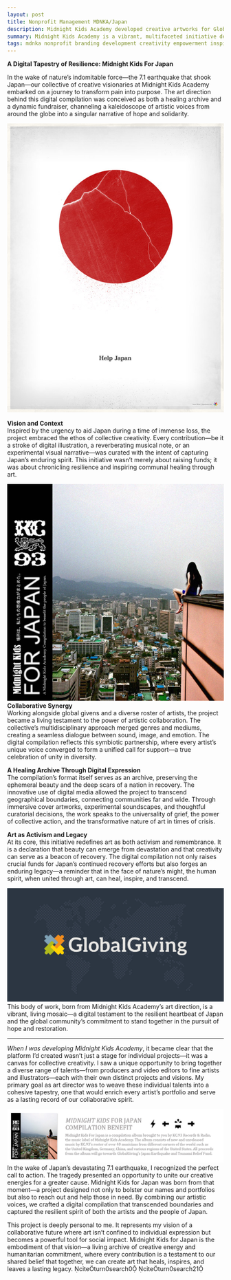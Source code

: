 ```yaml
---
layout: post
title: Nonprofit Management MDNKA/Japan
description: Midnight Kids Academy developed creative artworks for Global giviings nonprofit organizanion a vibrant, multifaceted initiative dedicated to cultivating creativity.
summary: Midnight Kids Academy is a vibrant, multifaceted initiative dedicated to cultivating creativity, resilience, and empowerment within a community of ambitious individuals.
tags: mdnka nonprofit branding development creativity empowerment inspiration art-directorctor
---
```


**A Digital Tapestry of Resilience: Midnight Kids For Japan**

In the wake of nature’s indomitable force—the 7.1 earthquake that shook Japan—our collective of creative visionaries at Midnight Kids Academy embarked on a journey to transform pain into purpose. The art direction behind this digital compilation was conceived as both a healing archive and a dynamic fundraiser, channeling a kaleidoscope of artistic voices from around the globe into a singular narrative of hope and solidarity.

![helpjapan7](/assets/img/helpjapan7.jpg)

**Vision and Context**  
Inspired by the urgency to aid Japan during a time of immense loss, the project embraced the ethos of collective creativity. Every contribution—be it a stroke of digital illustration, a reverberating musical note, or an experimental visual narrative—was curated with the intent of capturing Japan’s enduring spirit. This initiative wasn’t merely about raising funds; it was about chronicling resilience and inspiring communal healing through art.

![mdnk-for-japan-banner1.jpg](/assets/img/mdnk-for-japan.jpg)
**Collaborative Synergy**  
Working alongside global givens and a diverse roster of artists, the project became a living testament to the power of artistic collaboration. The collective’s multidisciplinary approach merged genres and mediums, creating a seamless dialogue between sound, image, and emotion. The digital compilation reflects this symbiotic partnership, where every artist’s unique voice converged to form a unified call for support—a true celebration of unity in diversity.

**A Healing Archive Through Digital Expression**  
The compilation’s format itself serves as an archive, preserving the ephemeral beauty and the deep scars of a nation in recovery. The innovative use of digital media allowed the project to transcend geographical boundaries, connecting communities far and wide. Through immersive cover artworks, experimental soundscapes, and thoughtful curatorial decisions, the work speaks to the universality of grief, the power of collective action, and the transformative nature of art in times of crisis.

**Art as Activism and Legacy**  
At its core, this initiative redefines art as both activism and remembrance. It is a declaration that beauty can emerge from devastation and that creativity can serve as a beacon of recovery. The digital compilation not only raises crucial funds for Japan’s continued recovery efforts but also forges an enduring legacy—a reminder that in the face of nature’s might, the human spirit, when united through art, can heal, inspire, and transcend.

![gg-white-overorange-pixel-1200](/assets/img/gg-white-overorange-pixel-1200.png)
This body of work, born from Midnight Kids Academy’s art direction, is a vibrant, living mosaic—a digital testament to the resilient heartbeat of Japan and the global community’s commitment to stand together in the pursuit of hope and restoration.


---

*When I was developing Midnight Kids Academy*, it became clear that the platform I’d created wasn’t just a stage for individual projects—it was a canvas for collective creativity. I saw a unique opportunity to bring together a diverse range of talents—from producers and video editors to fine artists and illustrators—each with their own distinct projects and visions. My primary goal as art director was to weave these individual talents into a cohesive tapestry, one that would enrich every artist’s portfolio and serve as a lasting record of our collaborative spirit.

![Midnight-Kids-for-Japan-Banner](/assets/img/Midnight-Kids-for-Japan-Banner.jpg)
In the wake of Japan’s devastating 7.1 earthquake, I recognized the perfect call to action. The tragedy presented an opportunity to unite our creative energies for a greater cause. Midnight Kids for Japan was born from that moment—a project designed not only to bolster our names and portfolios but also to reach out and help those in need. By combining our artistic voices, we crafted a digital compilation that transcended boundaries and captured the resilient spirit of both the artists and the people of Japan.

This project is deeply personal to me. It represents my vision of a collaborative future where art isn’t confined to individual expression but becomes a powerful tool for social impact. Midnight Kids for Japan is the embodiment of that vision—a living archive of creative energy and humanitarian commitment, where every contribution is a testament to our shared belief that together, we can create art that heals, inspires, and leaves a lasting legacy.  citeturn0search0 citeturn0search21